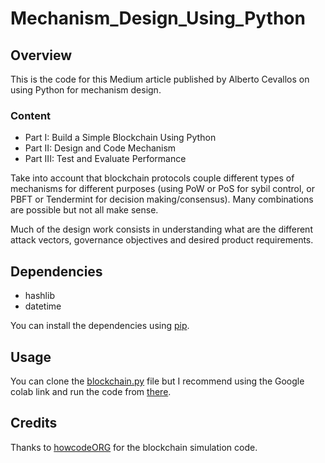 # Mechanism_Design_Using_Python

## Overview

This is the code for this Medium article published by Alberto Cevallos on using Python for mechanism design.

### Content

* Part I: Build a Simple Blockchain Using Python
* Part II: Design and Code Mechanism
* Part III: Test and Evaluate Performance

Take into account that blockchain protocols couple different types of mechanisms for different purposes (using PoW or PoS for sybil control, or PBFT or Tendermint for decision making/consensus). Many combinations are possible but not all make sense.

Much of the design work consists in understanding what are the different attack vectors, governance objectives and desired  product requirements.

## Dependencies

* hashlib
* datetime

You can install the dependencies using [pip](https://pypi.org/project/pip/). 

## Usage

You can clone the [blockchain.py](https://github.com/albertocevallos/Cryptoeconomics_Workshop/blob/master/blockchain.py) file but I recommend using the Google colab link and run the code from [there](https://colab.research.google.com/drive/1U3Zp3SckhwussLox6Ko4lJCnUzl0lpE3).

## Credits

Thanks to [howcodeORG](https://github.com/howCodeORG/Simple-Python-Blockchain/blob/master/blockchain.py) for the blockchain simulation code.

